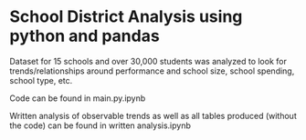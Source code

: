# School District Analysis using python and pandas

<p>Dataset for 15 schools and over 30,000 students was analyzed to look for trends/relationships around performance and school size, school spending, school type, etc.</p>

<p>Code can be found in main.py.ipynb</p>
<p>Written analysis of observable trends as well as all tables produced (without the code) can be found in written analysis.ipynb</p>

